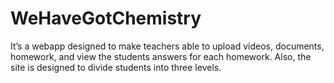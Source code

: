 # WeHaveGotChemistry
 It’s a webapp designed to make teachers able to upload videos, documents, homework, and view the students answers for each homework. Also, the site is designed to divide students into three levels.
